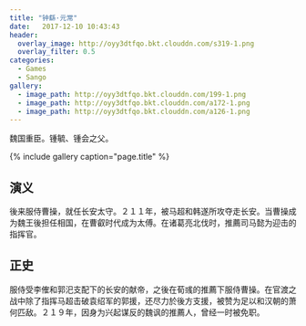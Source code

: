```yaml
---
title: "钟繇·元常"
date:   2017-12-10 10:43:43
header:
  overlay_image: http://oyy3dtfqo.bkt.clouddn.com/s319-1.png
  overlay_filter: 0.5
categories:
  - Games
  - Sango
gallery:
  - image_path: http://oyy3dtfqo.bkt.clouddn.com/199-1.png
  - image_path: http://oyy3dtfqo.bkt.clouddn.com/a172-1.png
  - image_path: http://oyy3dtfqo.bkt.clouddn.com/a126-1.png
---
```


魏国重臣。锺毓、锺会之父。

{% include gallery caption="page.title" %}

## 演义

後来服侍曹操，就任长安太守。２１１年，被马超和韩遂所攻夺走长安。当曹操成为魏王後担任相国，在曹叡时代成为太傅。在诸葛亮北伐时，推薦司马懿为迎击的指挥官。

## 正史

服侍受李傕和郭汜支配下的长安的献帝，之後在荀彧的推薦下服侍曹操。在官渡之战中除了指挥马超击破袁绍军的郭援，还尽力於後方支援，被赞为足以和汉朝的萧何匹敌。２１９年，因身为兴起谋反的魏讽的推薦人，曾经一时被免职。